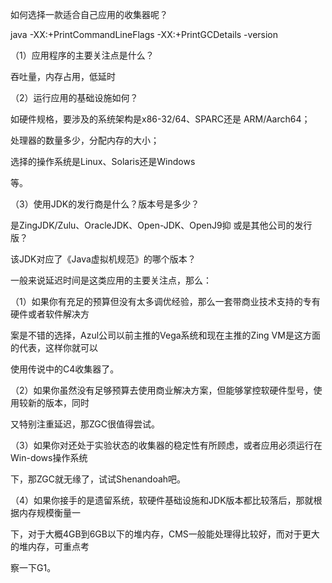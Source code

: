 如何选择一款适合自己应用的收集器呢？

java -XX:+PrintCommandLineFlags -XX:+PrintGCDetails -version

（1）应用程序的主要关注点是什么？

吞吐量，内存占用，低延时

（2）运行应用的基础设施如何？

如硬件规格，要涉及的系统架构是x86-32/64、SPARC还是 ARM/Aarch64；

处理器的数量多少，分配内存的大小；

选择的操作系统是Linux、Solaris还是Windows 

等。

（3）使用JDK的发行商是什么？版本号是多少？

是ZingJDK/Zulu、OracleJDK、Open-JDK、OpenJ9抑 或是其他公司的发行版？

该JDK对应了《Java虚拟机规范》的哪个版本？



一般来说延迟时间是这类应用的主要关注点，那么： 

（1）如果你有充足的预算但没有太多调优经验，那么一套带商业技术支持的专有硬件或者软件解决方 

案是不错的选择，Azul公司以前主推的Vega系统和现在主推的Zing VM是这方面的代表，这样你就可以 

使用传说中的C4收集器了。 

（2）如果你虽然没有足够预算去使用商业解决方案，但能够掌控软硬件型号，使用较新的版本，同时 

又特别注重延迟，那ZGC很值得尝试。 

（3）如果你对还处于实验状态的收集器的稳定性有所顾虑，或者应用必须运行在Win-dows操作系统 

下，那ZGC就无缘了，试试Shenandoah吧。 

（4）如果你接手的是遗留系统，软硬件基础设施和JDK版本都比较落后，那就根据内存规模衡量一 

下，对于大概4GB到6GB以下的堆内存，CMS一般能处理得比较好，而对于更大的堆内存，可重点考 

察一下G1。 